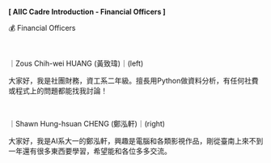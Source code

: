 **[ AIIC Cadre Introduction - Financial Officers ]**

💰 Financial Officers

&nbsp;

｜Zous Chih-wei HUANG (黃致瑋)｜(left)

大家好，我是社團財務，資工系二年級。擅長用Python做資料分析，有任何社費或程式上的問題都能找我討論！

&nbsp;

｜Shawn Hung-hsuan CHENG (鄭泓軒)｜(right)

大家好，我是AI系大一的鄭泓軒，興趣是電腦和各類影視作品，剛從臺南上來不到一年還有很多東西要學習，希望能和各位多多交流。
